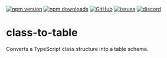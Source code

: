 [![npm version](https://img.shields.io/npm/v/@itrocks/class-to-table?logo=npm)](https://www.npmjs.org/package/@itrocks/class-to-table)
[![npm downloads](https://img.shields.io/npm/dm/@itrocks/class-to-table)](https://www.npmjs.org/package/@itrocks/class-to-table)
[![GitHub](https://img.shields.io/github/last-commit/itrocks-ts/class-to-table?color=2dba4e&label=commit&logo=github)](https://github.com/itrocks-ts/class-to-table)
[![issues](https://img.shields.io/github/issues/itrocks-ts/class-to-table)](https://github.com/itrocks-ts/class-to-table/issues)
[![discord](https://img.shields.io/discord/1314141024020467782?color=7289da&label=discord&logo=discord&logoColor=white)](https://25.re/ditr)

# class-to-table

Converts a TypeScript class structure into a table schema.

